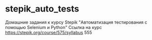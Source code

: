 # stepik_auto_tests
Домашние задания к курсу Stepik "Автоматизация тестирования с помощью Selenium и Python"
Ссылка на курс https://stepik.org/course/575/syllabus
555
